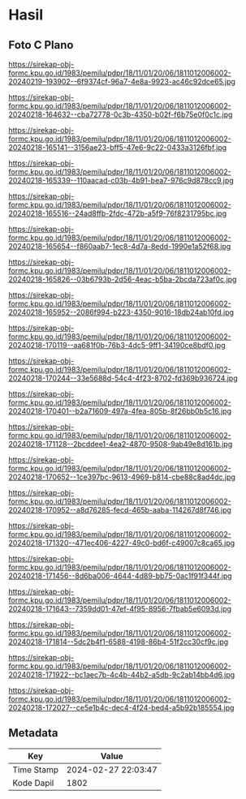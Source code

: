 # Hasil

## Foto C Plano

https://sirekap-obj-formc.kpu.go.id/1983/pemilu/pdpr/18/11/01/20/06/1811012006002-20240219-193902--6f9374cf-96a7-4e8a-9923-ac46c92dce65.jpg

https://sirekap-obj-formc.kpu.go.id/1983/pemilu/pdpr/18/11/01/20/06/1811012006002-20240218-164632--cba72778-0c3b-4350-b02f-f6b75e0f0c1c.jpg

https://sirekap-obj-formc.kpu.go.id/1983/pemilu/pdpr/18/11/01/20/06/1811012006002-20240218-165141--3156ae23-bff5-47e6-9c22-0433a3126fbf.jpg

https://sirekap-obj-formc.kpu.go.id/1983/pemilu/pdpr/18/11/01/20/06/1811012006002-20240218-165339--110aacad-c03b-4b91-bea7-976c9d878cc9.jpg

https://sirekap-obj-formc.kpu.go.id/1983/pemilu/pdpr/18/11/01/20/06/1811012006002-20240218-165516--24ad8ffb-2fdc-472b-a5f9-76f8231795bc.jpg

https://sirekap-obj-formc.kpu.go.id/1983/pemilu/pdpr/18/11/01/20/06/1811012006002-20240218-165654--f860aab7-1ec8-4d7a-8edd-1990e1a52f68.jpg

https://sirekap-obj-formc.kpu.go.id/1983/pemilu/pdpr/18/11/01/20/06/1811012006002-20240218-165826--03b6793b-2d56-4eac-b5ba-2bcda723af0c.jpg

https://sirekap-obj-formc.kpu.go.id/1983/pemilu/pdpr/18/11/01/20/06/1811012006002-20240218-165952--2086f994-b223-4350-9016-18db24ab10fd.jpg

https://sirekap-obj-formc.kpu.go.id/1983/pemilu/pdpr/18/11/01/20/06/1811012006002-20240218-170119--aa681f0b-76b3-4dc5-9ff1-34190ce8bdf0.jpg

https://sirekap-obj-formc.kpu.go.id/1983/pemilu/pdpr/18/11/01/20/06/1811012006002-20240218-170244--33e5688d-54c4-4f23-8702-fd369b936724.jpg

https://sirekap-obj-formc.kpu.go.id/1983/pemilu/pdpr/18/11/01/20/06/1811012006002-20240218-170401--b2a71609-497a-4fea-805b-8f26bb0b5c16.jpg

https://sirekap-obj-formc.kpu.go.id/1983/pemilu/pdpr/18/11/01/20/06/1811012006002-20240218-171128--2bcddee1-4ea2-4870-9508-9ab49e8d161b.jpg

https://sirekap-obj-formc.kpu.go.id/1983/pemilu/pdpr/18/11/01/20/06/1811012006002-20240218-170652--1ce397bc-9613-4969-b814-cbe88c8ad4dc.jpg

https://sirekap-obj-formc.kpu.go.id/1983/pemilu/pdpr/18/11/01/20/06/1811012006002-20240218-170952--a8d76285-fecd-465b-aaba-114267d8f746.jpg

https://sirekap-obj-formc.kpu.go.id/1983/pemilu/pdpr/18/11/01/20/06/1811012006002-20240218-171320--471ec406-4227-49c0-bd6f-c49007c8ca65.jpg

https://sirekap-obj-formc.kpu.go.id/1983/pemilu/pdpr/18/11/01/20/06/1811012006002-20240218-171456--8d6ba006-4644-4d89-bb75-0ac1f91f344f.jpg

https://sirekap-obj-formc.kpu.go.id/1983/pemilu/pdpr/18/11/01/20/06/1811012006002-20240218-171643--7359dd01-47ef-4f95-8956-7fbab5e6093d.jpg

https://sirekap-obj-formc.kpu.go.id/1983/pemilu/pdpr/18/11/01/20/06/1811012006002-20240218-171814--5dc2b4f1-6588-4198-86b4-51f2cc30cf9c.jpg

https://sirekap-obj-formc.kpu.go.id/1983/pemilu/pdpr/18/11/01/20/06/1811012006002-20240218-171922--bc1aec7b-4c4b-44b2-a5db-9c2ab14bb4d6.jpg

https://sirekap-obj-formc.kpu.go.id/1983/pemilu/pdpr/18/11/01/20/06/1811012006002-20240218-172027--ce5e1b4c-dec4-4f24-bed4-a5b92b185554.jpg


## Metadata

| Key        | Value               |
| ---------- | ------------------- |
| Time Stamp | 2024-02-27 22:03:47 |
| Kode Dapil | 1802                |



